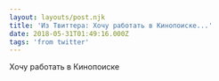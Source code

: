 ```yaml
---
layout: layouts/post.njk
title: 'Из Твиттера: Хочу работать в Кинопоиске...'
date: 2018-05-31T01:49:16.000Z
tags: 'from twitter'
---
```



Хочу работать в Кинопоиске
